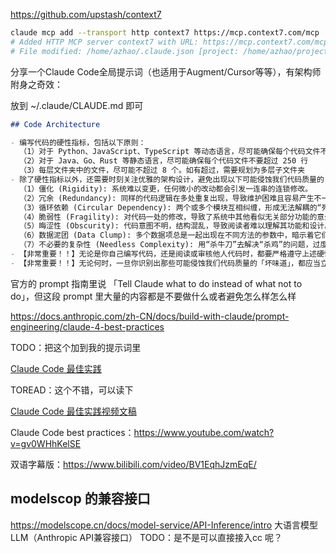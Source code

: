 


https://github.com/upstash/context7

```bash
claude mcp add --transport http context7 https://mcp.context7.com/mcp
# Added HTTP MCP server context7 with URL: https://mcp.context7.com/mcp to local config
# File modified: /home/azhao/.claude.json [project: /home/azhao/projects/ai/udesk_agent_plugin]
```

分享一个Claude Code全局提示词（也适用于Augment/Cursor等等），有架构师附身之奇效：

放到 ~/.claude/CLAUDE.md 即可

```markdown
## Code Architecture

- 编写代码的硬性指标，包括以下原则：
  （1）对于 Python、JavaScript、TypeScript 等动态语言，尽可能确保每个代码文件不要超过 200 行
  （2）对于 Java、Go、Rust 等静态语言，尽可能确保每个代码文件不要超过 250 行
  （3）每层文件夹中的文件，尽可能不超过 8 个。如有超过，需要规划为多层子文件夹
- 除了硬性指标以外，还需要时刻关注优雅的架构设计，避免出现以下可能侵蚀我们代码质量的「坏味道」：
  （1）僵化 (Rigidity): 系统难以变更，任何微小的改动都会引发一连串的连锁修改。
  （2）冗余 (Redundancy): 同样的代码逻辑在多处重复出现，导致维护困难且容易产生不一致。
  （3）循环依赖 (Circular Dependency): 两个或多个模块互相纠缠，形成无法解耦的“死结”，导致难以测试与复用。
  （4）脆弱性 (Fragility): 对代码一处的修改，导致了系统中其他看似无关部分功能的意外损坏。
  （5）晦涩性 (Obscurity): 代码意图不明，结构混乱，导致阅读者难以理解其功能和设计。
  （6）数据泥团 (Data Clump): 多个数据项总是一起出现在不同方法的参数中，暗示着它们应该被组合成一个独立的对象。
  （7）不必要的复杂性 (Needless Complexity): 用“杀牛刀”去解决“杀鸡”的问题，过度设计使系统变得臃肿且难以理解。
- 【非常重要！！】无论是你自己编写代码，还是阅读或审核他人代码时，都要严格遵守上述硬性指标，以及时刻关注优雅的架构设计。
- 【非常重要！！】无论何时，一旦你识别出那些可能侵蚀我们代码质量的「坏味道」，都应当立即询问用户是否需要优化，并给出合理的优化建议。

```

官方的 prompt 指南里说 「Tell Claude what to do instead of what not to do」，但这段 prompt 里大量的内容都是不要做什么或者避免怎么样怎么样


https://docs.anthropic.com/zh-CN/docs/build-with-claude/prompt-engineering/claude-4-best-practices

TODO：把这个加到我的提示词里

[Claude Code 最佳实践](https://cc.deeptoai.com/docs/zh/best-practices)

TOREAD：这个不错，可以读下


[Claude Code 最佳实践视频文稿](https://baoyu.io/blog/claude-code-best-practices-video-transcription)

Claude Code best practices：https://www.youtube.com/watch?v=gv0WHhKelSE

双语字幕版：https://www.bilibili.com/video/BV1EqhJzmEqE/


## modelscop 的兼容接口

https://modelscope.cn/docs/model-service/API-Inference/intro
大语言模型 LLM（Anthropic API兼容接口）
TODO：是不是可以直接接入cc 呢？